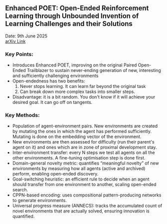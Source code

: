 ## Enhanced POET: Open-Ended Reinforcement Learning through Unbounded Invention of Learning Challenges and their Solutions  
Date: 9th June 2025  
[arXiv Link](https://arxiv.org/abs/2003.08536)

### Key Points:
- Introduces Enhanced POET, improving on the original Paired Open-Ended Trailblazer to sustain never-ending generation 
of new, interesting and sufficiently challenging environments
- Open-endedness has two benefits:
  1. Never stops learning. It can learn far beyond the original task
  2. Can break down more complex tasks into smaller steps.
- Disadvantage: it is a bit random. You don't know if it will achieve your desired goal. It can go off on tangents.

### Key Methods:
- Population of agent-environment pairs. New environments are created by mutating the ones in which the agent has 
performed sufficiently. Mutating is done on the embedding vector of the environment.
- New environments are then assessed for difficulty (run their parent's agent on it) and ones which are in zone of proximal development stay.
- Inter-environment transfer: every N steps we test all agents on all the other environments. A fine-tuning optimisation step is done first.
- Domain-general novelty metric: quantifies “meaningful novelty” of new environments by measuring how all agents (active and archived) perform, enabling open-ended discovery.  
- Goal-switching heuristic: an efficient rule to decide when an agent should transfer from one environment to another, scaling open-ended search.  
- CPPN-based encoding: uses compositional pattern-producing networks to generate environments. 
- Universal progress measure (ANNECS): tracks the accumulated count of novel environments that are actually solved, ensuring innovation is quantified.